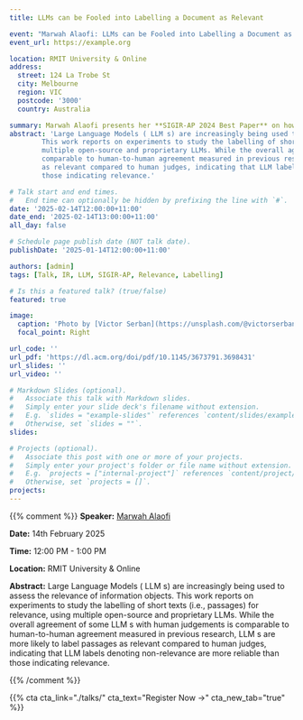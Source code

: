 ```yaml
---
title: LLMs can be Fooled into Labelling a Document as Relevant

event: "Marwah Alaofi: LLMs can be Fooled into Labelling a Document as Relevant"
event_url: https://example.org

location: RMIT University & Online
address:
  street: 124 La Trobe St
  city: Melbourne
  region: VIC
  postcode: '3000'
  country: Australia

summary: Marwah Alaofi presents her **SIGIR-AP 2024 Best Paper** on how Large Language Models can be fooled into labelling a document as relevant.
abstract: 'Large Language Models ( LLM s) are increasingly being used to assess the relevance of information objects. 
        This work reports on experiments to study the labelling of short texts (i.e., passages) for relevance, using 
        multiple open-source and proprietary LLMs. While the overall agreement of some LLM s with human judgements is
        comparable to human-to-human agreement measured in previous research, LLM s are more likely to label passages
        as relevant compared to human judges, indicating that LLM labels denoting non-relevance are more reliable than
        those indicating relevance.'

# Talk start and end times.
#   End time can optionally be hidden by prefixing the line with `#`.
date: '2025-02-14T12:00:00+11:00'
date_end: '2025-02-14T13:00:00+11:00'
all_day: false

# Schedule page publish date (NOT talk date).
publishDate: '2025-01-14T12:00:00+11:00'

authors: [admin]
tags: [Talk, IR, LLM, SIGIR-AP, Relevance, Labelling]

# Is this a featured talk? (true/false)
featured: true

image:
  caption: 'Photo by [Victor Serban](https://unsplash.com/@victorserban?utm_content=creditCopyText&utm_medium=referral&utm_source=unsplash") on [Unsplash](https://unsplash.com/photos/woman-in-blue-and-white-dress-SgAqgz9tEKw?utm_content=creditCopyText&utm_medium=referral&utm_source=unsplash")'
  focal_point: Right

url_code: ''
url_pdf: 'https://dl.acm.org/doi/pdf/10.1145/3673791.3698431'
url_slides: ''
url_video: ''

# Markdown Slides (optional).
#   Associate this talk with Markdown slides.
#   Simply enter your slide deck's filename without extension.
#   E.g. `slides = "example-slides"` references `content/slides/example-slides.md`.
#   Otherwise, set `slides = ""`.
slides:

# Projects (optional).
#   Associate this post with one or more of your projects.
#   Simply enter your project's folder or file name without extension.
#   E.g. `projects = ["internal-project"]` references `content/project/deep-learning/index.md`.
#   Otherwise, set `projects = []`.
projects:
---
```


{{% comment %}}
**Speaker:** [Marwah Alaofi](https://marwahalaofi.com/)

**Date:** 14th February 2025

**Time:** 12:00 PM - 1:00 PM

**Location:** RMIT University & Online

**Abstract:**
Large Language Models ( LLM s) are increasingly being used to assess the relevance of information objects. 
This work reports on experiments to study the labelling of short texts (i.e., passages) for relevance, using 
multiple open-source and proprietary LLMs. While the overall agreement of some LLM s with human judgements is
comparable to human-to-human agreement measured in previous research, LLM s are more likely to label passages
as relevant compared to human judges, indicating that LLM labels denoting non-relevance are more reliable than
those indicating relevance.

{{% /comment %}}

{{% cta cta_link="./talks/" cta_text="Register Now →" cta_new_tab="true" %}}
